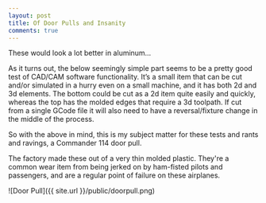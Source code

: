 ```yaml
---
layout: post
title: Of Door Pulls and Insanity
comments: true
---
```


<p class="message">
These would look a lot better in aluminum…
</p>

As it turns out, the below seemingly simple part seems to be a pretty good test of CAD/CAM software functionality.  It’s a small item that can be cut and/or simulated in a hurry even on a small machine, and  it has both 2d and 3d elements.  The bottom could be cut as a 2d item quite easily and quickly, whereas the top has the molded edges that require a 3d toolpath.  If cut from a single GCode file it will also need to have a reversal/fixture change in the middle of the process.

So with the above in mind, this is my subject matter for these tests and rants and ravings, a Commander 114 door pull.

The factory made these out of a very thin molded plastic.  They're a common wear item from being jerked on by ham-fisted pilots and passengers, and are a regular point of failure on these airplanes.

![Door Pull]({{ site.url }}/public/doorpull.png)
